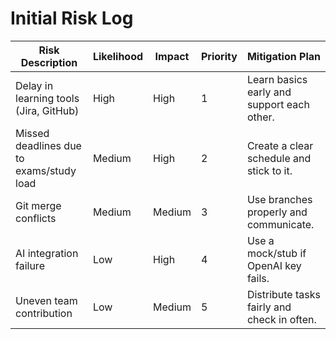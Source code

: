 # Initial Risk Log

| Risk Description                           | Likelihood | Impact | Priority | Mitigation Plan                         |
|-------------------------------------------|------------|--------|----------|------------------------------------------|
| Delay in learning tools (Jira, GitHub)     | High       | High   | 1        | Learn basics early and support each other. |
| Missed deadlines due to exams/study load   | Medium     | High   | 2        | Create a clear schedule and stick to it. |
| Git merge conflicts                        | Medium     | Medium | 3        | Use branches properly and communicate.   |
| AI integration failure                     | Low        | High   | 4        | Use a mock/stub if OpenAI key fails.     |
| Uneven team contribution                   | Low        | Medium | 5        | Distribute tasks fairly and check in often. 

